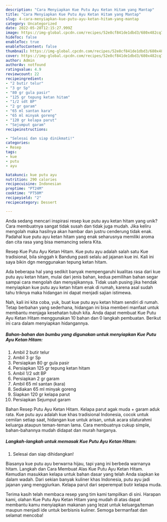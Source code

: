 ```yaml
---
description: "Cara Menyiapkan Kue Putu Ayu Ketan Hitam yang Mantap"
title: "Cara Menyiapkan Kue Putu Ayu Ketan Hitam yang Mantap"
slug: 4-cara-menyiapkan-kue-putu-ayu-ketan-hitam-yang-mantap
category: Uncategorized
date: 2022-05-28T12:15:27.999Z
image: https://img-global.cpcdn.com/recipes/52e8cf841de1dbd3/680x482cq70/kue-putu-ayu-ketan-hitam-foto-resep-utama.jpg
hideToc: false
enableToc: true
enableTocContent: false
thumbnail: https://img-global.cpcdn.com/recipes/52e8cf841de1dbd3/680x482cq70/kue-putu-ayu-ketan-hitam-foto-resep-utama.jpg
cover: https://img-global.cpcdn.com/recipes/52e8cf841de1dbd3/680x482cq70/kue-putu-ayu-ketan-hitam-foto-resep-utama.jpg
author: Admin
authorAv: notfound
ratingvalue: 4.9
reviewcount: 22
recipeingredient:
- "2 butir telur"
- "3 gr Sp"
- "80 gr gula pasir"
- "125 gr tepung ketan hitam"
- "1/2 sdt BP"
- "2 gr garam"
- "65 ml santan kara"
- "65 ml minyak goreng"
- "120 gr kelapa parut"
- "Sejumput garam"
recipeinstructions:

- "Selesai dan siap dinikmati!"
categories:
- Resep
tags:
- kue
- putu
- ayu

katakunci: kue putu ayu 
nutrition: 290 calories
recipecuisine: Indonesian
preptime: "PT24M"
cooktime: "PT50M"
recipeyield: "2"
recipecategory: Dessert

---
```





Anda sedang mencari inspirasi resep kue putu ayu ketan hitam yang unik? Cara membuatnya sangat tidak susah dan tidak juga mudah. Jika keliru mengolah maka hasilnya akan hambar dan justru cenderung tidak enak. Padahal kue putu ayu ketan hitam yang enak seharusnya memiliki aroma dan cita rasa yang bisa memancing selera Kita.





Resep Kue Putu Ayu Ketan Hitam. Kue putu ayu adalah salah satu Kue tradisional, bila singgah k Bandung pasti selalu ad jajanan kue ini. Kali ini saya bikin dgn menggunakan tepung ketan hitam.

Ada beberapa hal yang sedikit banyak mempengaruhi kualitas rasa dari kue putu ayu ketan hitam, mulai dari jenis bahan, kedua pemilihan bahan segar sampai cara mengolah dan menyajikannya. Tidak usah pusing jika hendak menyiapkan kue putu ayu ketan hitam enak di rumah, karena asal sudah tahu triknya maka hidangan ini dapat menjadi sajian istimewa.






Nah, kali ini kita coba, yuk, buat kue putu ayu ketan hitam sendiri di rumah. Tetap berbahan yang sederhana, hidangan ini bisa memberi manfaat untuk membantu menjaga kesehatan tubuh kita. Anda dapat membuat Kue Putu Ayu Ketan Hitam menggunakan 10 bahan dan 0 langkah pembuatan. Berikut ini cara dalam menyiapkan hidangannya.

<!--inarticleads1-->

##### Bahan-bahan dan bumbu yang digunakan untuk menyiapkan Kue Putu Ayu Ketan Hitam:

1. Ambil 2 butir telur
1. Ambil 3 gr Sp
1. Persiapkan 80 gr gula pasir
1. Persiapkan 125 gr tepung ketan hitam
1. Ambil 1/2 sdt BP
1. Persiapkan 2 gr garam
1. Ambil 65 ml santan (kara)
1. Sediakan 65 ml minyak goreng
1. Siapkan 120 gr kelapa parut
1. Persiapkan Sejumput garam


Bahan Resep Putu Ayu Ketan Hitam. Kelapa parut agak muda + garam aduk rata. Kue putu ayu adalah kue khas tradisional Indonesia, cocok untuk cemilan setiap saat, hidangan kue untuk arisan, untuk acara silaturahmi keluarga ataupun teman-teman lama. Cara membuatnya cukup simple, bahan-bahannya mudah didapat dan murah harganya. 

<!--inarticleads2-->

##### Langkah-langkah untuk memasak Kue Putu Ayu Ketan Hitam:


1. Selesai dan siap dihidangkan!

Biasanya kue putu ayu berwarna hijau, tapi yang ini berbeda warnanya hitam. Langkah dan Cara Membuat Alas Kue Putu Ayu Ketan Hitam. Kemudian masukkan kelapa untuk bahan dasar yang telah Anda siapkan ke dalam wadah. Dari sekian banyak kuliner khas Indonesia, putu ayu jadi jajanan yang menggiurkan. Kelapa parut dari seperempat butir kelapa muda. 

Terima kasih telah membaca resep yang tim kami tampilkan di sini. Harapan kami, olahan Kue Putu Ayu Ketan Hitam yang mudah di atas dapat membantu kamu menyiapkan makanan yang lezat untuk keluarga/teman maupun menjadi ide untuk berbisnis kuliner. Semoga bermanfaat dan selamat mencoba!
